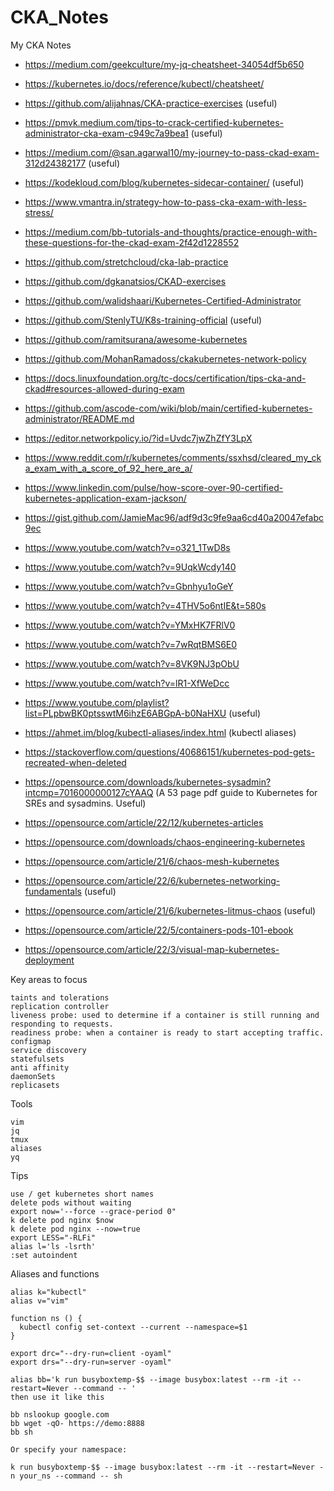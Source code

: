 # CKA_Notes
My CKA Notes

* https://medium.com/geekculture/my-jq-cheatsheet-34054df5b650
* https://kubernetes.io/docs/reference/kubectl/cheatsheet/
* https://github.com/alijahnas/CKA-practice-exercises (useful)
* https://pmvk.medium.com/tips-to-crack-certified-kubernetes-administrator-cka-exam-c949c7a9bea1 (useful)
* https://medium.com/@san.agarwal10/my-journey-to-pass-ckad-exam-312d24382177 (useful)
* https://kodekloud.com/blog/kubernetes-sidecar-container/ (useful)
* https://www.vmantra.in/strategy-how-to-pass-cka-exam-with-less-stress/
* https://medium.com/bb-tutorials-and-thoughts/practice-enough-with-these-questions-for-the-ckad-exam-2f42d1228552
* https://github.com/stretchcloud/cka-lab-practice
* https://github.com/dgkanatsios/CKAD-exercises
* https://github.com/walidshaari/Kubernetes-Certified-Administrator
* https://github.com/StenlyTU/K8s-training-official (useful)
* https://github.com/ramitsurana/awesome-kubernetes
* https://github.com/MohanRamadoss/ckakubernetes-network-policy
* https://docs.linuxfoundation.org/tc-docs/certification/tips-cka-and-ckad#resources-allowed-during-exam
* https://github.com/ascode-com/wiki/blob/main/certified-kubernetes-administrator/README.md
* https://editor.networkpolicy.io/?id=Uvdc7jwZhZfY3LpX
* https://www.reddit.com/r/kubernetes/comments/ssxhsd/cleared_my_cka_exam_with_a_score_of_92_here_are_a/
* https://www.linkedin.com/pulse/how-score-over-90-certified-kubernetes-application-exam-jackson/
* https://gist.github.com/JamieMac96/adf9d3c9fe9aa6cd40a20047efabc9ec
  
* https://www.youtube.com/watch?v=o321_1TwD8s
* https://www.youtube.com/watch?v=9UqkWcdy140
* https://www.youtube.com/watch?v=Gbnhyu1oGeY
* https://www.youtube.com/watch?v=4THV5o6ntIE&t=580s
* https://www.youtube.com/watch?v=YMxHK7FRlV0
* https://www.youtube.com/watch?v=7wRqtBMS6E0
* https://www.youtube.com/watch?v=8VK9NJ3pObU
* https://www.youtube.com/watch?v=lR1-XfWeDcc
* https://www.youtube.com/playlist?list=PLpbwBK0ptsswtM6ihzE6ABGpA-b0NaHXU (useful)

* https://ahmet.im/blog/kubectl-aliases/index.html (kubectl aliases)

* https://stackoverflow.com/questions/40686151/kubernetes-pod-gets-recreated-when-deleted

* https://opensource.com/downloads/kubernetes-sysadmin?intcmp=7016000000127cYAAQ (A 53 page pdf guide to Kubernetes for SREs and sysadmins. Useful)
* https://opensource.com/article/22/12/kubernetes-articles
* https://opensource.com/downloads/chaos-engineering-kubernetes
* https://opensource.com/article/21/6/chaos-mesh-kubernetes
* https://opensource.com/article/22/6/kubernetes-networking-fundamentals (useful)
* https://opensource.com/article/21/6/kubernetes-litmus-chaos (useful)
* https://opensource.com/article/22/5/containers-pods-101-ebook
* https://opensource.com/article/22/3/visual-map-kubernetes-deployment

Key areas to focus
```
taints and tolerations
replication controller
liveness probe: used to determine if a container is still running and responding to requests.
readiness probe: when a container is ready to start accepting traffic.
configmap
service discovery
statefulsets
anti affinity
daemonSets
replicasets
```


Tools
```
vim
jq
tmux
aliases
yq
```

Tips

```
use / get kubernetes short names
delete pods without waiting
export now='--force --grace-period 0"
k delete pod nginx $now
k delete pod nginx --now=true
export LESS="-RLFi"
alias l='ls -lsrth'
:set autoindent
```

Aliases and functions

```
alias k="kubectl"
alias v="vim"

function ns () {
  kubectl config set-context --current --namespace=$1
}

export drc="--dry-run=client -oyaml"
export drs="--dry-run=server -oyaml"

alias bb='k run busyboxtemp-$$ --image busybox:latest --rm -it --restart=Never --command -- '
then use it like this

bb nslookup google.com
bb wget -qO- https://demo:8888
bb sh

Or specify your namespace:

k run busyboxtemp-$$ --image busybox:latest --rm -it --restart=Never -n your_ns --command -- sh
```
